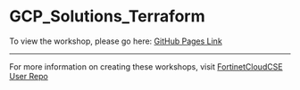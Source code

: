 
# GCP_Solutions_Terraform

To view the workshop, please go here: [GitHub Pages Link](https://fortinetcloudcse.github.io/GCP_Solutions_Terraform/)

---

For more information on creating these workshops, visit [FortinetCloudCSE User Repo](https://fortinetcloudcse.github.io/UserRepo/)
